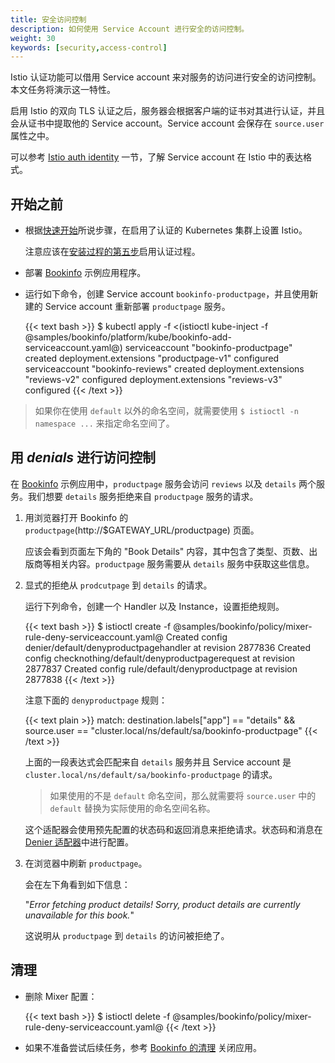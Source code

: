 ```yaml
---
title: 安全访问控制
description: 如何使用 Service Account 进行安全的访问控制。
weight: 30
keywords: [security,access-control]
---
```


Istio 认证功能可以借用 Service account 来对服务的访问进行安全的访问控制。本文任务将演示这一特性。

启用 Istio 的双向 TLS 认证之后，服务器会根据客户端的证书对其进行认证，并且会从证书中提取他的 Service account。Service account 会保存在 `source.user` 属性之中。

可以参考 [Istio auth identity](/docs/concepts/security/#identity) 一节，了解 Service account 在 Istio 中的表达格式。

## 开始之前

* 根据[快速开始](/docs/setup/kubernetes/quick-start/)所说步骤，在启用了认证的 Kubernetes 集群上设置 Istio。

    注意应该在[安装过程的第五步](/docs/setup/kubernetes/quick-start/#installation-steps)启用认证过程。

* 部署 [Bookinfo](/docs/examples/bookinfo/) 示例应用程序。

* 运行如下命令，创建 Service account `bookinfo-productpage`，并且使用新建的 Service account 重新部署 `productpage` 服务。

    {{< text bash >}}
    $ kubectl apply -f <(istioctl kube-inject -f @samples/bookinfo/platform/kube/bookinfo-add-serviceaccount.yaml@)
    serviceaccount "bookinfo-productpage" created
    deployment.extensions "productpage-v1" configured
    serviceaccount "bookinfo-reviews" created
    deployment.extensions "reviews-v2" configured
    deployment.extensions "reviews-v3" configured
    {{< /text >}}

> 如果你在使用 `default` 以外的命名空间，就需要使用 `$ istioctl -n namespace ...` 来指定命名空间了。

## 用 _denials_ 进行访问控制

在 [Bookinfo](/docs/examples/bookinfo/) 示例应用中，`productpage` 服务会访问 `reviews` 以及 `details` 两个服务。我们想要 `details` 服务拒绝来自 `productpage` 服务的请求。

1. 用浏览器打开 Bookinfo 的 `productpage`(http://$GATEWAY_URL/productpage) 页面。

    应该会看到页面左下角的 "Book Details" 内容，其中包含了类型、页数、出版商等相关内容。`productpage` 服务需要从 `details` 服务中获取这些信息。

1. 显式的拒绝从 `prodcutpage` 到 `details` 的请求。

    运行下列命令，创建一个 Handler 以及 Instance，设置拒绝规则。

    {{< text bash >}}
    $ istioctl create -f @samples/bookinfo/policy/mixer-rule-deny-serviceaccount.yaml@
    Created config denier/default/denyproductpagehandler at revision 2877836
    Created config checknothing/default/denyproductpagerequest at revision 2877837
    Created config rule/default/denyproductpage at revision 2877838
    {{< /text >}}

    注意下面的 `denyproductpage` 规则：

    {{< text plain >}}
    match: destination.labels["app"] == "details" && source.user == "cluster.local/ns/default/sa/bookinfo-productpage"
    {{< /text >}}

    上面的一段表达式会匹配来自 `details` 服务并且 Service account 是 `cluster.local/ns/default/sa/bookinfo-productpage` 的请求。

    > 如果使用的不是 `default` 命名空间，那么就需要将 `source.user` 中的 `default` 替换为实际使用的命名空间名称。

    这个适配器会使用预先配置的状态码和返回消息来拒绝请求。状态码和消息在 [Denier 适配器](/docs/reference/config/policy-and-telemetry/adapters/denier/)中进行配置。

1. 在浏览器中刷新 `productpage`。

    会在左下角看到如下信息：

    "_Error fetching product details! Sorry, product details are currently unavailable for this book._"

    这说明从 `productpage` 到 `details` 的访问被拒绝了。

## 清理

* 删除 Mixer 配置：

    {{< text bash >}}
    $ istioctl delete -f @samples/bookinfo/policy/mixer-rule-deny-serviceaccount.yaml@
    {{< /text >}}

* 如果不准备尝试后续任务，参考 [Bookinfo 的清理](/docs/examples/bookinfo/#cleanup) 关闭应用。